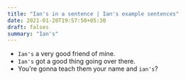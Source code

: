 ```yaml
---
title: "Ian's in a sentence | Ian's example sentences"
date: 2021-01-20T19:57:50+05:30
draft: falses
summary: "Ian's"
---
```

- `Ian's` a very good friend of mine.
- `Ian's` got a good thing going over there.
- You're gonna teach them your name and `ian's`?
                 

